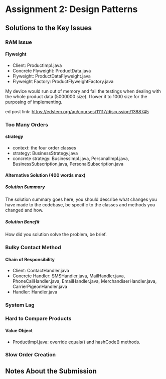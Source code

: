 # Assignment 2: Design Patterns

## Solutions to the Key Issues

### RAM Issue

#### Flyweight

- Client:             ProductImpl.java
- Concrete Flyweight: ProductData.java
- Flyweight:          ProductDataFlyweight.java
- Flyweight Factory:  ProductFlyweightFactory.java

My device would run out of memory and fail the testings when dealing with the whole product data (5000000 size). I lower it to 1000 size for the purposing of implementing.

ed post link: https://edstem.org/au/courses/11117/discussion/1388745

### Too Many Orders

#### strategy
- context: the four order classes
- strategy: BusinessStrategy.java
- concrete strategy: BusinessImpl.java, PersonalImpl.java, BusinessSubscription.java, PersonalSubscription.java

#### Alternative Solution (400 words max)

##### Solution Summary

The solution summary goes here, you should describe what changes you have made to the codebase, be specific to the classes and methods you changed and how.

##### Solution Benefit

How did you solution solve the problem, be brief.

### Bulky Contact Method
#### Chain of Responsibility

- Client:             ContactHandler.java
- Concrete Handler:   SMSHandler.java, MailHandler.java, PhoneCallHandler.java, EmailHandler.java, MerchandiserHandler.java, CarrierPigeonHandler.java
- Handler:            Handler.java

### System Lag



### Hard to Compare Products
#### Value Object

- ProductImpl.java: override equals() and hashCode() methods.

### Slow Order Creation


## Notes About the Submission